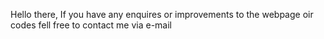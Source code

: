 Hello there, If you have any enquires or improvements to the webpage oir codes fell free to contact me via e-mail 

